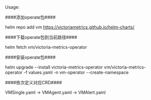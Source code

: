 Usage:

####添加operate包####

helm repo add vm https://victoriametrics.github.io/helm-charts/

####下载operate包到当前路径####

helm fetch vm/victoria-metrics-operator

####安装operate包####

helm upgrade --install victoria-metrics-operator vm/victoria-metrics-operator -f values.yaml -n vm-operator --create-namespace

####依次定义对应CRD####

VMSingle.yaml -> VMAgent.yaml -> VMAlert.yaml
